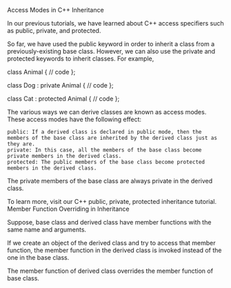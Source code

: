 Access Modes in C++ Inheritance

In our previous tutorials, we have learned about C++ access specifiers such as public, private, and protected.

So far, we have used the public keyword in order to inherit a class from a previously-existing base class. However, we can also use the private and protected keywords to inherit classes. For example,

class Animal {
    // code
};

class Dog : private Animal {
    // code
};

class Cat : protected Animal {
    // code
};

The various ways we can derive classes are known as access modes. These access modes have the following effect:

    public: If a derived class is declared in public mode, then the members of the base class are inherited by the derived class just as they are.
    private: In this case, all the members of the base class become private members in the derived class.
    protected: The public members of the base class become protected members in the derived class.

The private members of the base class are always private in the derived class.

To learn more, visit our C++ public, private, protected inheritance tutorial.
Member Function Overriding in Inheritance

Suppose, base class and derived class have member functions with the same name and arguments.

If we create an object of the derived class and try to access that member function, the member function in the derived class is invoked instead of the one in the base class.

The member function of derived class overrides the member function of base class.
